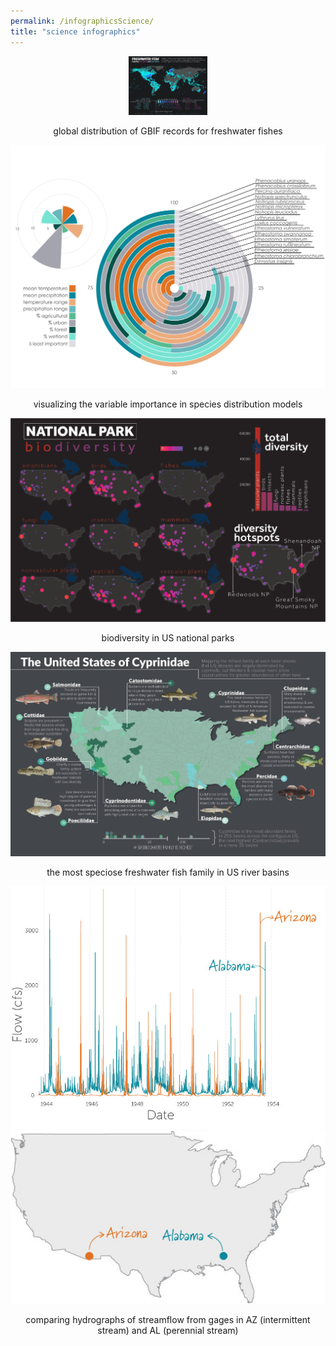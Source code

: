 ```yaml
---
permalink: /infographicsScience/
title: "science infographics"
---
```


<p align="center">
  <img src="/assets/infographics/fishearth.jpg" style="width: 25%; height: 25%"/>
</p>
<p align="center">
  global distribution of GBIF records for freshwater fishes
</p>

<p align="center">
  <img src="/assets/infographics/sp_varimp.jpg" alt="varImp"/>
</p>
<p align="center">
  visualizing the variable importance in species distribution models 
</p>

<p align="center">
  <img src="/assets/infographics/park_biodiv.jpg" alt="parkBio"/>
</p>
<p align="center">
  biodiversity in US national parks 
</p>

<p align="center">
  <img src="/assets/infographics/basinfam.jpg" alt="basinFam"/>
</p>
<p align="center">
  the most speciose freshwater fish family in US river basins 
</p>

<p align="center">
  <img src="/assets/infographics/hydrograph_compare.jpg" alt="hydrograph"/>
  <img src="/assets/infographics/gages_map.jpg" alt="gages"/>
</p>
<p align="center">
  comparing hydrographs of streamflow from gages in AZ (intermittent stream) and AL (perennial stream)
</p>